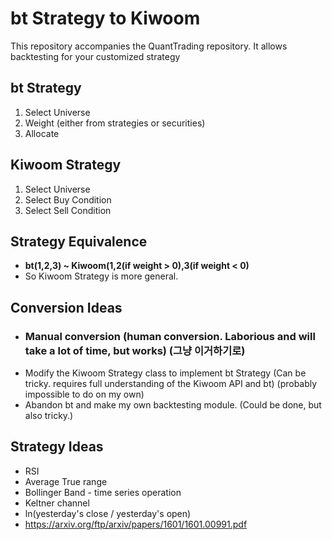 # bt Strategy to Kiwoom

This repository accompanies the QuantTrading repository. It allows backtesting for your customized strategy

## bt Strategy

1. Select Universe
2. Weight (either from strategies or securities)
3. Allocate

## Kiwoom Strategy

1. Select Universe
2. Select Buy Condition
3. Select Sell Condition

## Strategy Equivalence
- **bt(1,2,3) ~ Kiwoom(1,2(if weight > 0),3(if weight < 0)**
- So Kiwoom Strategy is more general.

## Conversion Ideas
- ### Manual conversion (human conversion. Laborious and will take a lot of time, but works) (그냥 이거하기로)
- Modify the Kiwoom Strategy class to implement bt Strategy (Can be tricky. requires full understanding of the Kiwoom
API and bt) (probably impossible to do on my own)
- Abandon bt and make my own backtesting module. (Could be done, but also tricky.)

## Strategy Ideas 
- RSI
- Average True range
- Bollinger Band - time series operation
- Keltner channel
- ln(yesterday's close / yesterday's open)
- https://arxiv.org/ftp/arxiv/papers/1601/1601.00991.pdf


